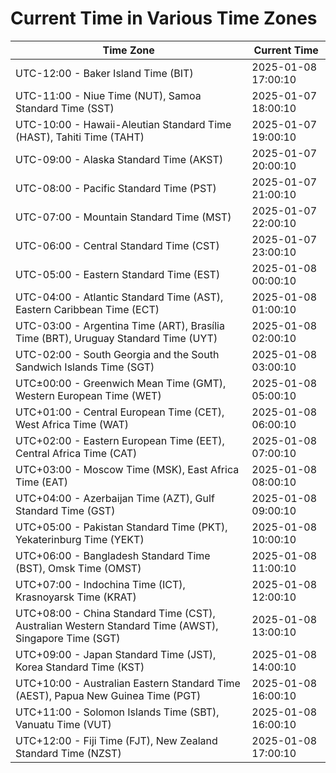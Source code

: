 # Current Time in Various Time Zones

| Time Zone | Current Time |
|-----------|--------------|
| UTC-12:00 - Baker Island Time (BIT) | 2025-01-08 17:00:10 |
| UTC-11:00 - Niue Time (NUT), Samoa Standard Time (SST) | 2025-01-07 18:00:10 |
| UTC-10:00 - Hawaii-Aleutian Standard Time (HAST), Tahiti Time (TAHT) | 2025-01-07 19:00:10 |
| UTC-09:00 - Alaska Standard Time (AKST) | 2025-01-07 20:00:10 |
| UTC-08:00 - Pacific Standard Time (PST) | 2025-01-07 21:00:10 |
| UTC-07:00 - Mountain Standard Time (MST) | 2025-01-07 22:00:10 |
| UTC-06:00 - Central Standard Time (CST) | 2025-01-07 23:00:10 |
| UTC-05:00 - Eastern Standard Time (EST) | 2025-01-08 00:00:10 |
| UTC-04:00 - Atlantic Standard Time (AST), Eastern Caribbean Time (ECT) | 2025-01-08 01:00:10 |
| UTC-03:00 - Argentina Time (ART), Brasília Time (BRT), Uruguay Standard Time (UYT) | 2025-01-08 02:00:10 |
| UTC-02:00 - South Georgia and the South Sandwich Islands Time (SGT) | 2025-01-08 03:00:10 |
| UTC±00:00 - Greenwich Mean Time (GMT), Western European Time (WET) | 2025-01-08 05:00:10 |
| UTC+01:00 - Central European Time (CET), West Africa Time (WAT) | 2025-01-08 06:00:10 |
| UTC+02:00 - Eastern European Time (EET), Central Africa Time (CAT) | 2025-01-08 07:00:10 |
| UTC+03:00 - Moscow Time (MSK), East Africa Time (EAT) | 2025-01-08 08:00:10 |
| UTC+04:00 - Azerbaijan Time (AZT), Gulf Standard Time (GST) | 2025-01-08 09:00:10 |
| UTC+05:00 - Pakistan Standard Time (PKT), Yekaterinburg Time (YEKT) | 2025-01-08 10:00:10 |
| UTC+06:00 - Bangladesh Standard Time (BST), Omsk Time (OMST) | 2025-01-08 11:00:10 |
| UTC+07:00 - Indochina Time (ICT), Krasnoyarsk Time (KRAT) | 2025-01-08 12:00:10 |
| UTC+08:00 - China Standard Time (CST), Australian Western Standard Time (AWST), Singapore Time (SGT) | 2025-01-08 13:00:10 |
| UTC+09:00 - Japan Standard Time (JST), Korea Standard Time (KST) | 2025-01-08 14:00:10 |
| UTC+10:00 - Australian Eastern Standard Time (AEST), Papua New Guinea Time (PGT) | 2025-01-08 16:00:10 |
| UTC+11:00 - Solomon Islands Time (SBT), Vanuatu Time (VUT) | 2025-01-08 16:00:10 |
| UTC+12:00 - Fiji Time (FJT), New Zealand Standard Time (NZST) | 2025-01-08 17:00:10 |
